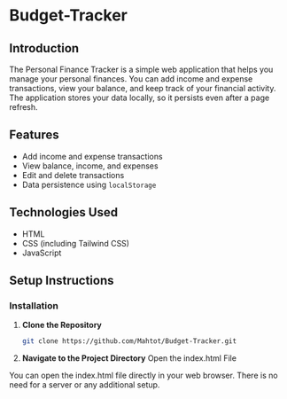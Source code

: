 # Budget-Tracker

## Introduction

The Personal Finance Tracker is a simple web application that helps you manage your personal finances. You can add income and expense transactions, view your balance, and keep track of your financial activity. The application stores your data locally, so it persists even after a page refresh.

## Features

- Add income and expense transactions
- View balance, income, and expenses
- Edit and delete transactions
- Data persistence using `localStorage`

## Technologies Used

- HTML
- CSS (including Tailwind CSS)
- JavaScript

## Setup Instructions

### Installation

1. **Clone the Repository**

   ```bash
   git clone https://github.com/Mahtot/Budget-Tracker.git

2. **Navigate to the Project Directory**
    Open the index.html File

You can open the index.html file directly in your web browser. There is no need for a server or any additional setup.
